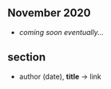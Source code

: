 ## November 2020

+ *coming soon eventually...*

## section

+ author (date), **title** &#8594; link

